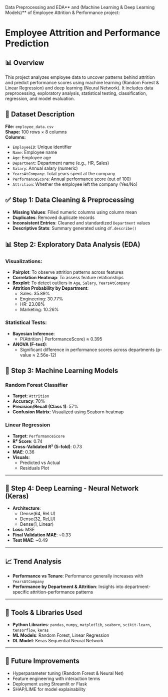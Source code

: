 Data Preprocessing and EDA** and (Machine Learning & Deep Learning Models)** of Employee Attrition & Performance project:

# Employee Attrition and Performance Prediction

## 📊 Overview
This project analyzes employee data to uncover patterns behind attrition and predict performance scores using machine learning (Random Forest & Linear Regression) and deep learning (Neural Network). It includes data preprocessing, exploratory analysis, statistical testing, classification, regression, and model evaluation.

## 📁 Dataset Description

**File:** `employee_data.csv`  
**Shape:** 100 rows × 8 columns  
**Columns:**
- `EmployeeID`: Unique identifier
- `Name`: Employee name
- `Age`: Employee age
- `Department`: Department name (e.g., HR, Sales)
- `Salary`: Annual salary (numeric)
- `YearsAtCompany`: Total years spent at the company
- `PerformanceScore`: Annual performance score (out of 100)
- `Attrition`: Whether the employee left the company (Yes/No)

## ✅ Step 1: Data Cleaning & Preprocessing

- **Missing Values**: Filled numeric columns using column mean
- **Duplicates**: Removed duplicate records
- **Inconsistent Entries**: Cleaned and standardized `Department` values
- **Descriptive Stats**: Summary generated using `df.describe()`

## 📊 Step 2: Exploratory Data Analysis (EDA)

### Visualizations:
- **Pairplot**: To observe attrition patterns across features
- **Correlation Heatmap**: To assess feature relationships
- **Boxplot**: To detect outliers in `Age`, `Salary`, `YearsAtCompany`
- **Attrition Probability by Department**:
  - Sales: 35.89%
  - Engineering: 30.77%
  - HR: 23.08%
  - Marketing: 10.26%

### Statistical Tests:
- **Bayesian Inference**:
  - P(Attrition | PerformanceScore) ≈ 0.395
- **ANOVA (F-test)**:
  - Significant difference in performance scores across departments (p-value ≈ 2.56e-12)

## 🤖 Step 3: Machine Learning Models

### Random Forest Classifier
- **Target**: `Attrition`
- **Accuracy**: 70%
- **Precision/Recall (Class 1)**: 57%
- **Confusion Matrix**: Visualized using Seaborn heatmap

### Linear Regression
- **Target**: `PerformanceScore`
- **R² Score**: 0.74
- **Cross-Validated R² (5-fold)**: 0.73
- **MAE**: 0.36  
- **Visuals**:
  - Predicted vs Actual
  - Residuals Plot

---

## 🧠 Step 4: Deep Learning - Neural Network (Keras)

- **Architecture**:
  - Dense(64, ReLU)
  - Dense(32, ReLU)
  - Dense(1, Linear)
- **Loss**: MSE  
- **Final Validation MAE**: ~0.33  
- **Test MAE**: ~0.49

---

## 📈 Trend Analysis

- **Performance vs Tenure**: Performance generally increases with `YearsAtCompany`
- **Performance by Department & Attrition**: Insights into department-specific attrition-performance patterns

---

## 🔧 Tools & Libraries Used

- **Python Libraries**: `pandas`, `numpy`, `matplotlib`, `seaborn`, `scikit-learn`, `tensorflow`, `keras`
- **ML Models**: Random Forest, Linear Regression
- **DL Model**: Keras Sequential Neural Network

---

## 📌 Future Improvements

- Hyperparameter tuning (Random Forest & Neural Net)
- Feature engineering with interaction terms
- Deployment using Streamlit or Flask
- SHAP/LIME for model explainability





